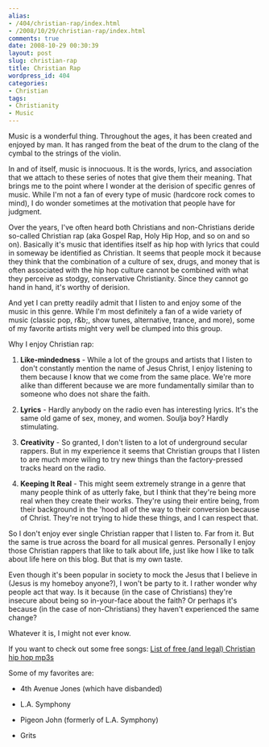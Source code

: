 ```yaml
---
alias:
- /404/christian-rap/index.html
- /2008/10/29/christian-rap/index.html
comments: true
date: 2008-10-29 00:30:39
layout: post
slug: christian-rap
title: Christian Rap
wordpress_id: 404
categories:
- Christian
tags:
- Christianity
- Music
---
```


Music is a wonderful thing.  Throughout the ages, it has been created and enjoyed by man.  It has ranged from the beat of the drum to the clang of the cymbal to the strings of the violin.

In and of itself, music is innocuous.  It is the words, lyrics, and association that we attach to these series of notes that give them their meaning.  That brings me to the point where I wonder at the derision of specific genres of music.  While I'm not a fan of every type of music (hardcore rock comes to mind), I do wonder sometimes at the motivation that people have for judgment.

Over the years, I've often heard both Christians and non-Christians deride so-called Christian rap (aka Gospel Rap, Holy Hip Hop, and so on and so on).  Basically it's music that identifies itself as hip hop with lyrics that could in someway be identified as Christian.  It seems that people mock it because they think that the combination of a culture of sex, drugs, and money that is often associated with the hip hop culture cannot be combined with what they perceive as stodgy, conservative Christianity.  Since they cannot go hand in hand, it's worthy of derision.

And yet I can pretty readily admit that I listen to and enjoy some of the music in this genre.  While I'm most definitely a fan of a wide variety of music (classic pop, r&b;, show tunes, alternative, trance, and more), some of my favorite artists might very well be clumped into this group.

Why I enjoy Christian rap:




  1. **Like-mindedness** - While a lot of the groups and artists that I listen to don't constantly mention the name of Jesus Christ, I enjoy listening to them because I know that we come from the same place.  We're more alike than different because we are more fundamentally similar than to someone who does not share the faith.


  2. **Lyrics** - Hardly anybody on the radio even has interesting lyrics.  It's the same old game of sex, money, and women.  Soulja boy?  Hardly stimulating.


  3. **Creativity** - So granted, I don't listen to a lot of underground secular rappers.  But in my experience it seems that Christian groups that I listen to are much more wiling to try new things than the factory-pressed tracks heard on the radio.


  4. **Keeping It Real** - This might seem extremely strange in a genre that many people think of as utterly fake, but I think that they're being more real when they create their works.  They're using their entire being, from their background in the 'hood all of the way to their conversion because of Christ.  They're not trying to hide these things, and I can respect that.



So I don't enjoy ever single Christian rapper that I listen to.  Far from it.  But the same is true across the board for all musical genres.  Personally I enjoy those Christian rappers that like to talk about life, just like how I like to talk about life here on this blog.  But that is my own taste.

Even though it's been popular in society to mock the Jesus that I believe in (Jesus is my homeboy anyone?), I won't be party to it.  I rather wonder why people act that way.  Is it because (in the case of Christians) they're insecure about being so in-your-face about the faith?  Or perhaps it's because (in the case of non-Christians) they haven't experienced the same change?

Whatever it is, I might not ever know.

If you want to check out some free songs:
[List of free (and legal) Christian hip hop mp3s](http://www.sphereofhiphop.com/mp3/index.php?option=com_content&task=view&id=13&Itemid=30)

Some of my favorites are:




  * 4th Avenue Jones (which have disbanded)


  * L.A. Symphony


  * Pigeon John (formerly of L.A. Symphony)


  * Grits


